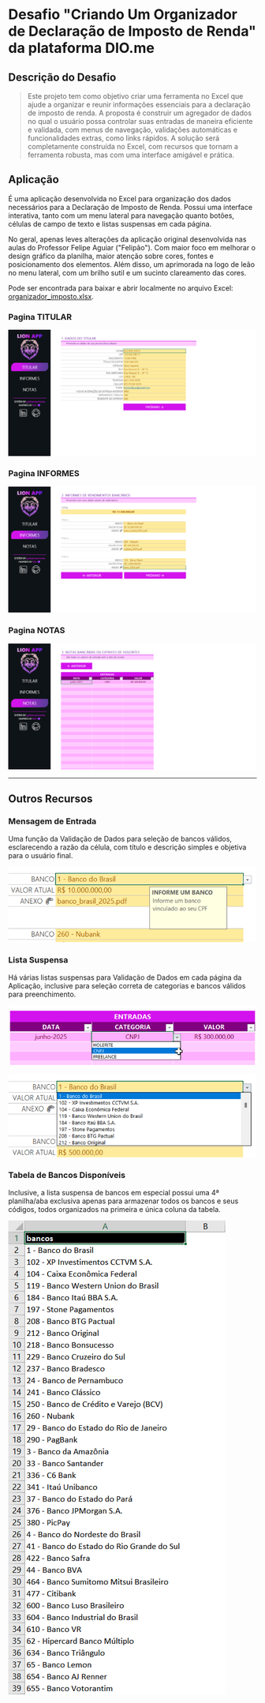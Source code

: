 # Desafio "Criando Um Organizador de Declaração de Imposto de Renda" da plataforma DIO.me

## Descrição do Desafio

> Este projeto tem como objetivo criar uma ferramenta no Excel que ajude a organizar e reunir informações essenciais para a declaração de imposto de renda. A proposta é construir um agregador de dados no qual o usuário possa controlar suas entradas de maneira eficiente e validada, com menus de navegação, validações automáticas e funcionalidades extras, como links rápidos. A solução será completamente construída no Excel, com recursos que tornam a ferramenta robusta, mas com uma interface amigável e prática.

## Aplicação

É uma aplicação desenvolvida no Excel para organização dos dados necessários para a Declaração de Imposto de Renda. Possui uma interface interativa, tanto com um menu lateral para navegação quanto botões, células de campo de texto e listas suspensas em cada página.

No geral, apenas leves alterações da aplicação original desenvolvida nas aulas do Professor Felipe Aguiar ("Felipão"). Com maior foco em melhorar o design gráfico da planilha, maior atenção sobre cores, fontes e posicionamento dos elementos. Além disso, um aprimorada na logo de leão no menu lateral, com um brilho sutil e um sucinto clareamento das cores.

Pode ser encontrada para baixar e abrir localmente no arquivo Excel: [organizador_imposto.xlsx](/organizador_imposto.xlsx).

### Pagina TITULAR

![Aplicação - Titular](/images/pagina-titular.png)

### Pagina INFORMES

![Aplicação - Titular](/images/pagina-informes.png)

### Pagina NOTAS

![Aplicação - Titular](/images/pagina-notas.png)

---

## Outros Recursos

### Mensagem de Entrada

Uma função da Validação de Dados para seleção de bancos válidos, esclarecendo a razão da célula, com título e descrição simples e objetiva para o usuário final.

![Mensagem de Entrada de Dados](/images/mensagem-entrada.png)

### Lista Suspensa

Há várias listas suspensas para Validação de Dados em cada página da Aplicação, inclusive para seleção correta de categorias e bancos válidos para preenchimento.

![Lista Suspensa de Categorias](/images/lista-categoria.png)

![Lista Suspensa de Bancos](/images/lista-bancos.png)

### Tabela de Bancos Disponíveis

Inclusive, a lista suspensa de bancos em especial possui uma 4ª planilha/aba exclusiva apenas para armazenar todos os bancos e seus códigos, todos organizados na primeira e única coluna da tabela.

![Tabela dos Bancos Disponíveis](/images/tabela-bancos.png)
